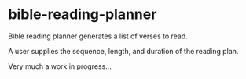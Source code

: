 bible-reading-planner
=====================

Bible reading planner generates a list of verses to read.

A user supplies the sequence, length, and duration of the reading plan.

Very much a work in progress...

